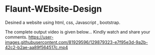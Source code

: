 # Flaunt-WEbsite-Design
Desined a website using html, css, Javascript , bootstrap.

The complete output video is given below...
Kindly watch and share your comments.
https://user-images.githubusercontent.com/81929596/129879323-e7f95e3d-9a2b-42c2-b2ae-aa89f564517c.mp4
